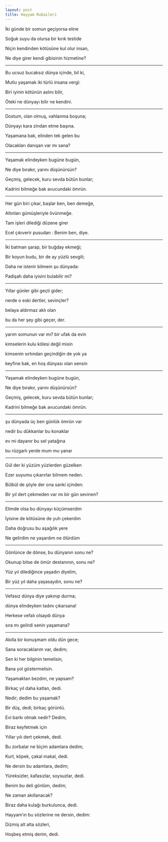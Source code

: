 ```yaml
---
layout: post
title: Hayyam Rubaileri 
--- 
```




İki günde bir somun geçiyorsa eline 

Soğuk suyu da olursa bir kırık testide 

Niçin kendinden kötüsüne kul olur insan, 

Ne diye girer kendi gibisinin hizmetine?



<hr>



Bu ucsuz bucaksız dünya içinde, bil ki,

Mutlu yaşamak iki türlü insana vergi:

Biri iyinin kötünün aslını bilir,

Öteki ne dünyayı bilir ne kendini.





<hr>



Dostum, olan olmuş, vahlanma boşuna;

Dünyayı kara zindan etme başına.

Yaşamana bak, elinden tek gelen bu

Olacakları danışan var mı sana?



<hr>





Yaşamak elindeyken bugüne bugün, 

Ne diye bırakır, yarını düşünürsün?

Geçmiş, gelecek, kuru sevda bütün bunlar; 

Kadrini bilmeğe bak avucundaki ömrün.



<hr>



Her gün biri çıkar, başlar ben, ben demeğe,

Altınları gümüşleriyle övünmeğe. 

Tam işleri dilediği düzene girer

Ecel çıkıverir pusudan : Benim ben, diye.





<hr>



İki batman şarap, bir buğday ekmeği; 

Bir koyun budu, bir de ay yüzlü sevgili; 

Daha ne istenir bilmem şu dünyada:

Padişah daha iyisini bulabilir mi? 



<hr>



Yıllar günler gibi geçti gider; 

nerde o eski dertler, sevinçler? 

belaya aldırmaz aklı olan

bu da her şey gibi geçer, der.



<hr>



yarım somunun var mı? bir ufak da evin

kimselerin kulu kölesi değil misin

kimsenin sırtından geçindiğin de yok ya

keyfine bak, en hoş dünyası olan sensin



<hr>



Yaşamak elindeyken bugüne bugün, 

Ne diye bırakır, yarını düşünürsün?

Geçmiş, gelecek, kuru sevda bütün bunlar; 

Kadrini bilmeğe bak avucundaki ömrün.



<hr>



şu dünyada üç ben günlük ömrün var

nedir bu dükkanlar bu konaklar

ev mi dayanır bu sel yatağına

bu rüzgarlı yerde mum mu yanar



<hr>





Gül der ki yüzüm yüzlerden güzelken 

Ezer suyumu çıkarırlar bilmem neden. 

Bülbül de şöyle der ona sanki içinden: 

Bir yıl dert çekmeden var mı bir gün sevinen?



<hr>



Elimde olsa bu dünyayı küçümserdim

İyisine de kötüsüne de yuh çekerdim 

Daha doğrusu bu aşağılık yere 

Ne gelirdim ne yaşardım ne ölürdüm



<hr>



Gönlünce de dönse, bu dünyanın sonu ne? 

Okunup bitse de ömür destanının, sonu ne? 

Yüz yıl dilediğince yaşadın diyelim, 

Bir yüz yıl daha yaşasaydın, sonu ne?



<hr>



Vefasız dünya diye yakınıp durma; 

dünya elindeyken tadını çıkarsana! 

Herkese vefaIı oIsaydı dünya 

sıra mı geIirdi senin yaşamana?



<hr>





Akılla bir konuşmam oldu dün gece;

Sana soracaklarım var, dedim;

Sen ki her bilginin temelisin,

Bana yol göstermelisin.

Yaşamaktan bezdim, ne yapsam?

Birkaç yıl daha katlan, dedi.



Nedir; dedim bu yaşamak?

Bir düş, dedi; birkaç görüntü.

Evi barkı olmak nedir? Dedim;

Biraz keyfetmek için

Yıllar yılı dert çekmek, dedi.

Bu zorbalar ne biçim adamlara dedim;

Kurt, köpek, çakal makal, dedi.

Ne dersin bu adamlara, dedim;

Yüreksizler, kafasızlar, soysuzlar, dedi.

Benim bu deli gönlüm, dedim;

Ne zaman akıllanacak?

Biraz daha kulağı burkulunca, dedi.

Hayyam’ın bu sözlerine ne dersin, dedim:

Dizmiş alt alta sözleri,

Hoşbeş etmiş derim, dedi.